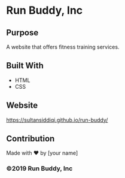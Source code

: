 # Run Buddy, Inc

## Purpose
A website that offers fitness training services. 

## Built With
* HTML
* CSS

## Website
https://sultansiddiqi.github.io/run-buddy/

## Contribution
Made with ❤️ by [your name]

### ©️2019 Run Buddy, Inc
